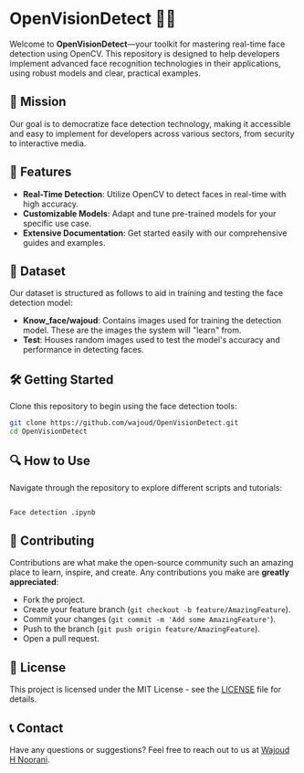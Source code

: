 # OpenVisionDetect 🕵️‍♂️

Welcome to **OpenVisionDetect**—your toolkit for mastering real-time face detection using OpenCV. This repository is designed to help developers implement advanced face recognition technologies in their applications, using robust models and clear, practical examples.

## 🎯 Mission
Our goal is to democratize face detection technology, making it accessible and easy to implement for developers across various sectors, from security to interactive media.

## 🌟 Features
- **Real-Time Detection**: Utilize OpenCV to detect faces in real-time with high accuracy.
- **Customizable Models**: Adapt and tune pre-trained models for your specific use case.
- **Extensive Documentation**: Get started easily with our comprehensive guides and examples.

## 📂 Dataset

Our dataset is structured as follows to aid in training and testing the face detection model:

- **Know_face/wajoud**: Contains images used for training the detection model. These are the images the system will "learn" from.
- **Test**: Houses random images used to test the model's accuracy and performance in detecting faces.

## 🛠 Getting Started

Clone this repository to begin using the face detection tools:

```bash
git clone https://github.com/wajoud/OpenVisionDetect.git
cd OpenVisionDetect
```

## 🔍 How to Use

Navigate through the repository to explore different scripts and tutorials:

```bash

Face detection .ipynb
```

## 🤝 Contributing

Contributions are what make the open-source community such an amazing place to learn, inspire, and create. Any contributions you make are **greatly appreciated**:
- Fork the project.
- Create your feature branch (`git checkout -b feature/AmazingFeature`).
- Commit your changes (`git commit -m 'Add some AmazingFeature'`).
- Push to the branch (`git push origin feature/AmazingFeature`).
- Open a pull request.

## 📜 License

This project is licensed under the MIT License - see the [LICENSE](LICENSE) file for details.

## 📞 Contact

Have any questions or suggestions? Feel free to reach out to us at [Wajoud H Noorani](mailto:wajoudnoorani59@gmail.com).
